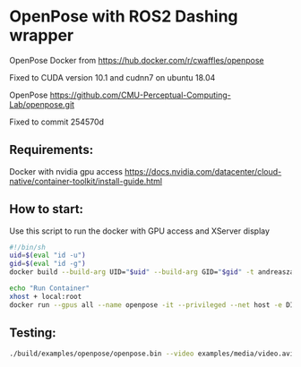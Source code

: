 # OpenPose with ROS2 Dashing wrapper
OpenPose Docker from https://hub.docker.com/r/cwaffles/openpose

Fixed to CUDA version 10.1 and cudnn7 on ubuntu 18.04

OpenPose https://github.com/CMU-Perceptual-Computing-Lab/openpose.git

Fixed to commit 254570d

## Requirements:
Docker with nvidia gpu access
https://docs.nvidia.com/datacenter/cloud-native/container-toolkit/install-guide.html

## How to start:

Use this script to run the docker with GPU access and XServer display

```bash
#!/bin/sh
uid=$(eval "id -u")
gid=$(eval "id -g")
docker build --build-arg UID="$uid" --build-arg GID="$gid" -t andreaszachariae/openpose_ros2:dashing .

echo "Run Container"
xhost + local:root
docker run --gpus all --name openpose -it --privileged --net host -e DISPLAY=$DISPLAY --rm andreaszachariae/openpose_ros2:dashing
```

## Testing:
```bash
./build/examples/openpose/openpose.bin --video examples/media/video.avi
```